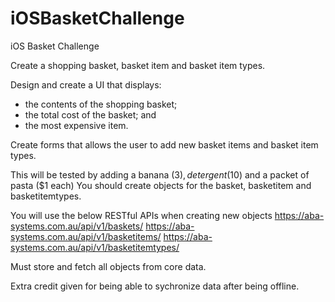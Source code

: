 # iOSBasketChallenge
iOS Basket Challenge


Create a shopping basket, basket item and basket item types.

Design and create a UI that displays:
- the contents of the shopping basket;
- the total cost of the basket; and 
- the most expensive item.

Create forms that allows the user to add new basket items and basket item types.

This will be tested by adding a banana ($3), detergent ($10) and a packet of pasta ($1 each)
You should create objects for the basket, basketitem and basketitemtypes.

You will use the below RESTful APIs when creating new objects 
https://aba-systems.com.au/api/v1/baskets/
https://aba-systems.com.au/api/v1/basketitems/
https://aba-systems.com.au/api/v1/basketitemtypes/


Must store and fetch all objects from core data.

Extra credit given for being able to sychronize data after being offline.
